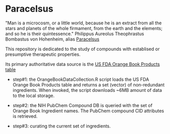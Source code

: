 

# Paracelsus
"Man is a microcosm, or a little world, because he is an extract from all the stars and planets of the whole firmament, from the earth and the elements; and so he is their quintessence." Philippus Aureolus Theophrastus Bombastus von Hohenheim, alias [Paracelsus](https://www.aaas.org/taxonomy/term/10/paracelsus-man-who-brought-chemistry-medicine)  

This repository is dedicated to the study of compounds with establised or presumptive therapeutic properties. 

Its primary authoritative data source is the [US FDA Orange Book Products table](https://www.fda.gov/drugs/drug-approvals-and-databases/approved-drug-products-therapeutic-equivalence-evaluations-orange-book)   


- step#1: the OrangeBookDataCollection.R script loads the US FDA Orange Book Products table and returns a set (vector) of non-redundant ingredients.  When invoked, the script downloads ~6MB amount of data to the local storage.

- step#2: the NIH PubChem Compound DB is queried with the set of Orange Book Ingredient names. The PubChem compound CID attributes is retrieved.  

- step#3: curating the current set of ingredients.  
